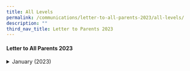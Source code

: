 ```yaml
---
title: All Levels
permalink: /communications/letter-to-all-parents-2023/all-levels/
description: ""
third_nav_title: Letter to Parents 2023
---
```

#### Letter to All Parents 2023

<details> <summary>January (2023)</summary><ul><li><a href="/files/Communications/Letters%20to%20All%20Parents%202023/Letters%20to%20all%20Parents/January/2023%20Start%20of%20Year%20Letter%20to%20Parents_Final.pdf">Welcome Letters to Parents/Guardians</a> (9 January 2023)</li>
<li><a href="/files/Communications/Letters%20to%20All%20Parents%202023/Primary%201/P1%20ict%20use.pdf">Primary 1 Use of ICT for Learning</a> (10 January 2023)</li>
<li><a href="/files/Communications/Letters%20to%20All%20Parents%202023/Primary%202/P2%20-%20P6%20use%20of%20ict.pdf">Primary 2 to Primary 6 Use of ICT for Learning</a> (10 January 2023)</li>
</ul></details>
